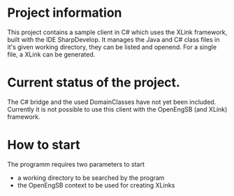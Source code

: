 Project information
==========================
This project contains a sample client in C# which uses the XLink framework, built with the IDE SharpDevelop.
It manages the Java and C# class files in it's given working directory, they can be listed and openend. 
For a single file, a XLink can be generated.

Current status of the project.
==========================
The C# bridge and the used DomainClasses have not yet been included. Currently it is not possible to use this client with the OpenEngSB (and XLink) framework.

How to start
==========================
The programm requires two parameters to start
- a working directory to be searched by the program
- the OpenEngSB context to be used for creating XLinks

